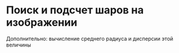 # Поиск и подсчет шаров на изображении
Дополнительно: вычисление среднего радиуса и дисперсии этой величины 
